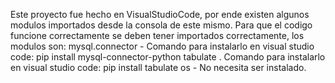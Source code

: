 Este proyecto fue hecho en VisualStudioCode, por ende existen algunos modulos importados desde la consola de este mismo.
Para que el codigo funcione correctamente se deben tener importados correctamente, los modulos son:
mysql.connector - Comando para instalarlo en visual studio code: pip install mysql-connector-python
tabulate . Comando para instalarlo en visual studio code: pip install tabulate
os - No necesita ser instalado.
